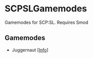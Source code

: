 # SCPSLGamemodes
Gamemodes for SCP:SL. Requires Smod

## Gamemodes
 - Juggernaut [[Info](https://github.com/Mozeman/SCPSLGamemodes/tree/master/JuggernautGamemode)]
